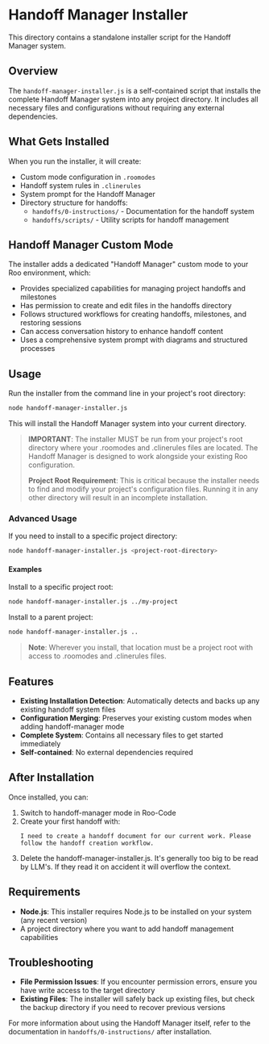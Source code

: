 # Handoff Manager Installer

This directory contains a standalone installer script for the Handoff Manager system.

## Overview

The `handoff-manager-installer.js` is a self-contained script that installs the complete Handoff Manager system into any project directory. It includes all necessary files and configurations without requiring any external dependencies.

## What Gets Installed

When you run the installer, it will create:

- Custom mode configuration in `.roomodes`
- Handoff system rules in `.clinerules`
- System prompt for the Handoff Manager
- Directory structure for handoffs:
  - `handoffs/0-instructions/` - Documentation for the handoff system
  - `handoffs/scripts/` - Utility scripts for handoff management

## Handoff Manager Custom Mode

The installer adds a dedicated "Handoff Manager" custom mode to your Roo environment, which:

- Provides specialized capabilities for managing project handoffs and milestones
- Has permission to create and edit files in the handoffs directory
- Follows structured workflows for creating handoffs, milestones, and restoring sessions
- Can access conversation history to enhance handoff content
- Uses a comprehensive system prompt with diagrams and structured processes

## Usage

Run the installer from the command line in your project's root directory:

```bash
node handoff-manager-installer.js
```

This will install the Handoff Manager system into your current directory.

> **IMPORTANT**: The installer MUST be run from your project's root directory where your .roomodes and .clinerules files are located. The Handoff Manager is designed to work alongside your existing Roo configuration.
>
> **Project Root Requirement**: This is critical because the installer needs to find and modify your project's configuration files. Running it in any other directory will result in an incomplete installation.

### Advanced Usage

If you need to install to a specific project directory:

```bash
node handoff-manager-installer.js <project-root-directory>
```

#### Examples

Install to a specific project root:

```bash
node handoff-manager-installer.js ../my-project
```

Install to a parent project:

```bash
node handoff-manager-installer.js ..
```

> **Note**: Wherever you install, that location must be a project root with access to .roomodes and .clinerules files.

## Features

- **Existing Installation Detection**: Automatically detects and backs up any existing handoff system files
- **Configuration Merging**: Preserves your existing custom modes when adding handoff-manager mode
- **Complete System**: Contains all necessary files to get started immediately
- **Self-contained**: No external dependencies required

## After Installation

Once installed, you can:

1. Switch to handoff-manager mode in Roo-Code
2. Create your first handoff with:
   ```
   I need to create a handoff document for our current work. Please follow the handoff creation workflow.
   ```
3. Delete the handoff-manager-installer.js. It's generally too big to be read by LLM's. If they read it on accident it will overflow the context.

## Requirements

- **Node.js**: This installer requires Node.js to be installed on your system (any recent version)
- A project directory where you want to add handoff management capabilities

## Troubleshooting

- **File Permission Issues**: If you encounter permission errors, ensure you have write access to the target directory
- **Existing Files**: The installer will safely back up existing files, but check the backup directory if you need to recover previous versions

For more information about using the Handoff Manager itself, refer to the documentation in `handoffs/0-instructions/` after installation.
